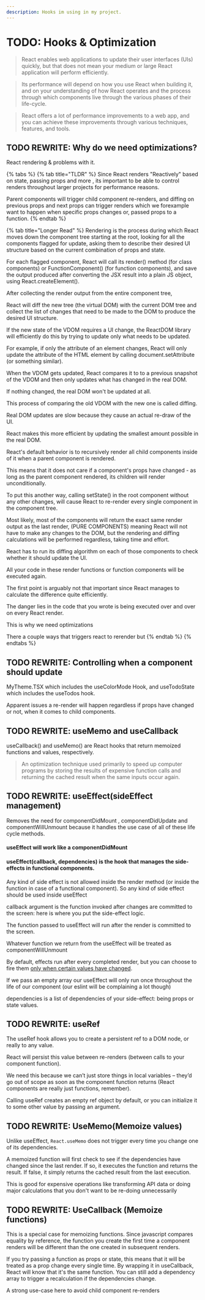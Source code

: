 ```yaml
---
description: Hooks im using in my project.
---
```


# TODO: Hooks & Optimization

> React enables web applications to update their user interfaces \(UIs\) quickly, but that does not mean your medium or large React application will perform efficiently.

> Its performance will depend on how you use React when building it, and on your understanding of how React operates and the process through which components live through the various phases of their life-cycle.

> React offers a lot of performance improvements to a web app, and you can achieve these improvements through various techniques, features, and tools.

## TODO REWRITE: Why do we need optimizations?

React rendering & problems with it.

{% tabs %}
{% tab title="TLDR" %}
Since React renders "Reactively" based on state, passing props and more , its important to be able to control renders throughout larger projects for performance reasons.

Parent components will trigger child component re-renders, and diffing on previous  props and next props can trigger  renders which we forexample want to happen when specific props changes or,  passed props to a function.
{% endtab %}

{% tab title="Longer Read" %}
Rendering is the process during which React moves down the component tree starting at the root, looking for all the components flagged for update, asking them to describe their desired UI structure based on the current combination of props and state.

For each flagged component, React will call its render\(\) method \(for class components\) or FunctionComponent\(\) \(for function components\), and save the output produced after converting the JSX result into a plain JS object, using React.createElement\(\).

After collecting the render output from the entire component tree,

React will diff the new tree \(the virtual DOM\) with the current DOM tree and collect the list of changes that need to be made to the DOM to produce the desired UI structure.

If the new state of the VDOM requires a UI change, the ReactDOM library will efficiently do this by trying to update only what needs to be updated.

For example, if only the attribute of an element changes, React will only update the attribute of the HTML element by calling document.setAttribute \(or something similar\).

When the VDOM gets updated, React compares it to to a previous snapshot of the VDOM and then only updates what has changed in the real DOM.

If nothing changed, the real DOM won't be updated at all.

 This process of comparing the old VDOM with the new one is called diffing.

Real DOM updates are slow because they cause an actual re-draw of the UI.

 React makes this more efficient by updating the smallest amount possible in the real DOM.

React's default behavior is to recursively render all child components inside of it when a parent component is rendered.

This means that it does not care if a component's props have changed - as long as the parent component rendered, its children will render unconditionally.

To put this another way, calling setState\(\) in the root component without any other changes, will cause React to re-render every single component in the component tree.

Most likely, most of the components will return the exact same render output as the last render, \(PURE COMPONENTS\)  meaning React will not have to make any changes to the DOM, but the rendering and diffing calculations will be performed regardless, taking time and effort.

React has to run its diffing algorithm on each of those components to check whether it should update the UI.

All your code in these render functions or function components will be executed again.

The first point is arguably not that important since React manages to calculate the difference quite efficiently.

The danger lies in the code that you wrote is being executed over and over on every React render.

This is why we need optimizations

There a couple ways that triggers react to rerender but 
{% endtab %}
{% endtabs %}



## TODO REWRITE: Controlling when a component should update

MyTheme.TSX which includes the useColorMode Hook, and useTodoState which includes the useTodos hook.

Apparent issues a re-render will happen regardless if props have changed or not, when it comes to child components.

## TODO REWRITE: useMemo and useCallback

useCallback\(\) and useMemo\(\) are React hooks that return memoized functions and values, respectively.

> An optimization technique used primarily to speed up computer programs by storing the results of expensive function calls and returning the cached result when the same inputs occur again.

## TODO REWRITE: useEffect\(sideEffect management\)

Removes the need for componentDidMount , componentDidUpdate and componentWillUnmount because it handles the use case of all of these life cycle methods.

#### useEffect will work like a componentDidMount

#### useEffect\(callback, dependencies\) is the hook that manages the side-effects in functional components.

Any kind of side effect is not allowed inside the render method \(or inside the function in case of a functional component\). So any kind of side effect should be used inside useEffect

callback argument is the function invoked after changes are committed to the screen: here is where you put the side-effect logic.

The function passed to useEffect will run after the render is committed to the screen.

Whatever function we return from the useEffect will be treated as componentWillUnmount

By default, effects run after every completed render, but you can choose to fire them [only when certain values have changed](https://reactjs.org/docs/hooks-reference.html#conditionally-firing-an-effect).

If we pass an empty array our useEffect will only run once throughout the life of our component \(our eslint will be complaining a lot though\)

dependencies is a list of dependencies of your side-effect: being props or state values.

## TODO REWRITE: useRef 

The useRef hook allows you to create a persistent ref to a DOM node, or really to any value.

React will persist this value between re-renders \(between calls to your component function\).

We need this because we can’t just store things in local variables – they’d go out of scope as soon as the component function returns \(React components are really just functions, remember\).

Calling useRef creates an empty ref object by default, or you can initialize it to some other value by passing an argument.



## TODO  REWRITE: UseMemo\(Memoize values\)

Unlike useEffect, `React.useMemo` does not trigger every time you change one of its dependencies.

A memoized function will first check to see if the dependencies have changed since the last render. If so, it executes the function and returns the result. If false, it simply returns the cached result from the last execution.

This is good for expensive operations like transforming API data or doing major calculations that you don't want to be re-doing unnecessarily

## TODO REWRITE: UseCallback \(Memoize functions\)

This is a special case for memoizing functions. Since javascript compares equality by reference, the function you create the first time a component renders will be different than the one created in subsequent renders.

If you try passing a function as props or state, this means that it will be treated as a prop change every single time. By wrapping it in useCallback, React will know that it's the same function. You can still add a dependency array to trigger a recalculation if the dependencies change.

A strong use-case here to avoid child component re-renders


